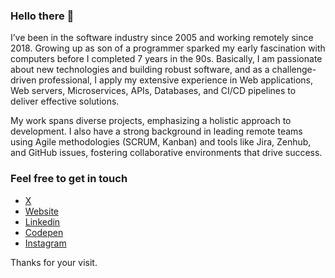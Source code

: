 ### Hello there 👋

I’ve been in the software industry since 2005 and working remotely since 2018. Growing up as son of a programmer sparked my early fascination with computers before I completed 7 years in the 90s. Basically, 
I am passionate about new technologies and building robust software, and as a challenge-driven professional, I apply my extensive experience in Web applications, Web servers, Microservices, APIs, Databases, and CI/CD pipelines to deliver effective solutions. 

My work spans diverse projects, emphasizing a holistic approach to development.
I also have a strong background in leading remote teams using Agile methodologies (SCRUM, Kanban) and tools like Jira, Zenhub, and GitHub issues, fostering collaborative environments that drive success.

### Feel free to get in touch

- [X](https://x.com/felipekm)
- [Website](https://felipekm.dev)
- [Linkedin](https://linkedin.com/in/felipekm)
- [Codepen](https://codepen.io/felipekm)
- [Instagram](https://instagram.com/fkautzmann)

Thanks for your visit.
